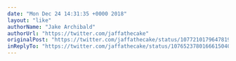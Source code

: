 ```yaml
---
date: "Mon Dec 24 14:31:35 +0000 2018"
layout: "like"
authorName: "Jake Archibald"
authorUrl: "https://twitter.com/jaffathecake"
originalPost: "https://twitter.com/jaffathecake/status/1077210179647819777"
inReplyTo: "https://twitter.com/jaffathecake/status/1076523780166615040"
---
```

